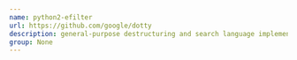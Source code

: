 ```yaml
---
name: python2-efilter
url: https://github.com/google/dotty
description: general-purpose destructuring and search language implemented in Python. URL : https://github.com/google/dotty Groups : None
group: None
---
```

